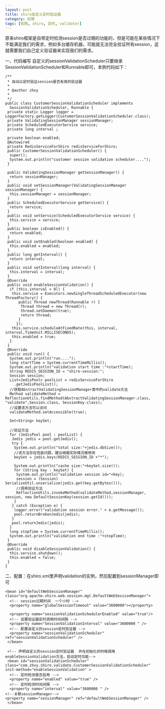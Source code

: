 ```yaml
---
layout: post
title: shiro自定义定时验证器
category: 权限
tags: [权限, shiro, 定时, validator]
---
```



原来shiro框架是自带定时检测session是否过期的功能的，但是可能在某些情况下不能满足我们的需求，例如多台缓存机器，可能就无法完全验证所有session，这就需要我们自己定义验证器来实现我们的需求。

一、代码编写 自定义的sessionValidationScheduler只要继承SessionValidationScheduler和Runnable即可，本例代码如下：


	/**
	 * 自动以定时验证session是否有效的验证器
	 *
	 * @author zhxy
	 *
	 */
	public class CustomerSessionValidationScheduler implements
	  SessionValidationScheduler, Runnable {
	 private static Logger logger = LoggerFactory.getLogger(CustomerSessionValidationScheduler.class);
	 private ValidatingSessionManager sessionManager;
	 private ScheduledExecutorService service;
	 private long interval ;
	 
	 private boolean enabled;
	 @Autowired
	 private RedisServiceForShiro redisServiceForShiro;
	 public CustomerSessionValidationScheduler() {
	  super();
	  System.out.println("customer session validation scheduler....");
	 }
	 
	 public ValidatingSessionManager getSessionManager() {
	  return sessionManager;
	 }
	 public void setSessionManager(ValidatingSessionManager sessionManager) {
	  this.sessionManager = sessionManager;
	 }
	 public ScheduledExecutorService getService() {
	  return service;
	 }
	 public void setService(ScheduledExecutorService service) {
	  this.service = service;
	 }
	 public boolean isEnabled() {
	  return enabled;
	 }
	 public void setEnabled(boolean enabled) {
	  this.enabled = enabled;
	 }
	 public long getInterval() {
	  return interval;
	 }
	 public void setInterval(long interval) {
	  this.interval = interval;
	 }
	 @Override
	 public void enableSessionValidation() {
	  if (this.interval > 0l) {
	   this.service = Executors.newSingleThreadScheduledExecutor(new ThreadFactory() {
	      public Thread newThread(Runnable r) {
	       Thread thread = new Thread(r);
	       thread.setDaemon(true);
	       return thread;
	      }
	     });
	   this.service.scheduleAtFixedRate(this, interval, interval,TimeUnit.MILLISECONDS);
	   this.enabled = true;
	  }
	 }
	 @Override
	 public void run() {
	  System.out.println("run....");
	  long startTime = System.currentTimeMillis();
	  System.out.println("validation start time :"+startTime);
	  String REDIS_SESSION_ID = "shiro-session:";
	  Session session;
	  List<JedisPool> poolList = redisServiceForShiro
	    .getJedisPoolList();
	  //获取AbstractValidatingSessionManager类中的validate方法
	  Method validateMethod = ReflectionUtils.findMethod(AbstractValidatingSessionManager.class, "validate",Session.class, SessionKey.class);
	  //设置该方法可以访问
	  validateMethod.setAccessible(true);
	 
	  Set<String> keySet;
	 
	  //验证方法
	  for (JedisPool pool : poolList) {
	   Jedis jedis = pool.getJedis();
	   try {
	    System.out.println("total size:"+jedis.dbSize());
		//该方法存在性能问题，建议根据实际情况做修改
	    keySet = jedis.keys(REDIS_SESSION_ID +"*");

	    System.out.println("cache size:"+keySet.size());
	    for (String key : keySet) {
	     System.out.println("validation session id="+key);
	     session = (Session) SerializeUtil.unserialize(jedis.get(key.getBytes()));
	     //调用验证方法
	     ReflectionUtils.invokeMethod(validateMethod,sessionManager, session, new DefaultSessionKey(session.getId()));
	    }
	   } catch (Exception e) {
	    logger.error("validation session error." + e.getMessage());
	    pool.returnBrokenJedis(jedis);
	   }
	   pool.returnJedis(jedis);
	  }
	  long stopTime = System.currentTimeMillis();
	  System.out.println("validation end time :"+stopTime);
	 }
	 @Override
	 public void disableSessionValidation() {
	  this.service.shutdown();
	  this.enabled = false;
	 }
	}



二、配置：在shiro.xml里声明validation的实例，然后配置到sessionManager即可

	<bean id="defaultWebSessionManager" class="org.apache.shiro.web.session.mgt.DefaultWebSessionManager">
	  <!-- session过期时间  一个小时 -->
	  <property name="globalSessionTimeout" value="3600000"></property>
	  
	  <property name="sessionValidationSchedulerEnabled" value="true"/>
	  <!-- 设置验证器定时调用时间间隔 -->
	  <property name="SessionValidationInterval" value="3600000 " />
	  <!-- 配置自定义的session定时验证器 -->
	  <property name="sessionValidationScheduler" ref="sessionValidationScheduler" />
	 </bean>
	 
	 <!-- 声明自定义的session定时验证器  并在初始化的时候调用enableSessionValidation方法，启动定时功能-->
	 <bean id="sessionValidationScheduler" class="com.zhxy.shiro.validate.CustomerSessionValidationScheduler" init-method="enableSessionValidation" >
	  <!-- 定时检测是否启用 -->
	  <property name="enabled" value="true" />
	  <!-- 定时检测时间间隔 -->
	  <property name="interval" value="3600000 " />
	<!--关联sessionManager-->
	<property name="sessionManager" ref="defaultWebSessionManager" />
	 </bean>